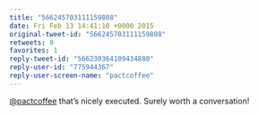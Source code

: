 ```yaml
---
title: "566245703111159808"
date: Fri Feb 13 14:41:10 +0000 2015
original-tweet-id: "566245703111159808"
retweets: 0
favorites: 1
reply-tweet-id: "566230364109434880"
reply-user-id: "775944367"
reply-user-screen-name: "pactcoffee"
---
```

<a href="https://twitter.com/pactcoffee">@pactcoffee</a> that’s nicely executed. Surely worth a conversation!
